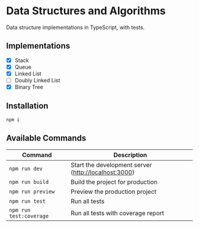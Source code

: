 # Data Structures and Algorithms

Data structure implementations in TypeScript, with tests.

## Implementations

- [x] Stack
- [x] Queue
- [x] Linked List
- [ ] Doubly Linked List
- [x] Binary Tree

## Installation

```bash
npm i
```

## Available Commands

| Command                 | Description                                            |
| ----------------------- | ------------------------------------------------------ |
| `npm run dev`           | Start the development server (<http://localhost:3000>) |
| `npm run build`         | Build the project for production                       |
| `npm run preview`       | Preview the production project                         |
| `npm run test`          | Run all tests                                          |
| `npm run test:coverage` | Run all tests with coverage report                     |

